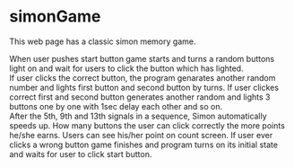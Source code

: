 # simonGame

<p>This web page has a classic simon memory game. </p>
<p>When user pushes start button game starts and turns a random buttons light on and wait for users to click the button which has lighted. <br>If user clicks the correct button, the program genarates another random number and lights first button and second button by turns. If user clickes correct first and second button generates another random and lights 3 buttons one by one with 1sec delay each other and so on. <br>After the 5th, 9th and 13th signals in a sequence, Simon automatically speeds up. How many buttons the user can click correctly the more points he/she earns. Users can see his/her point on count screen. If user ever clicks a wrong button game finishes and program turns on its initial state and waits for user to click start button.</p>
